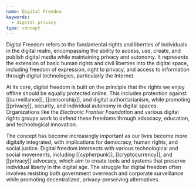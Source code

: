 ```yaml
---
name: Digital Freedom
keywords:
  - digital privacy
type: concept
---
```


Digital Freedom refers to the fundamental rights and liberties of individuals in the digital realm, encompassing the ability to access, use, create, and publish digital media while maintaining privacy and autonomy. It represents the extension of basic human rights and civil liberties into the digital space, including freedom of expression, right to privacy, and access to information through digital technologies, particularly the Internet.

At its core, digital freedom is built on the principle that the rights we enjoy offline should be equally protected online. This includes protection against [[surveillance]], [[censorship]], and digital authoritarianism, while promoting [[privacy]], security, and individual autonomy in digital spaces. Organizations like the *Electronic Frontier Foundation* and various digital rights groups work to defend these freedoms through advocacy, education, and technological innovation.

The concept has become increasingly important as our lives become more digitally integrated, with implications for democracy, human rights, and social justice. Digital freedom intersects with various technological and social movements, including [[cypherpunk]], [[cryptocurrency]], and [[privacy]] advocacy, which aim to create tools and systems that preserve individual liberty in the digital age. The struggle for digital freedom often involves resisting both government overreach and corporate surveillance while promoting decentralized, privacy-preserving alternatives.